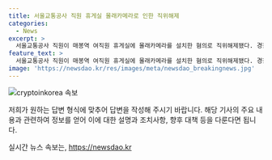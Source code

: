 ```yaml
---
title: 서울교통공사 직원 휴게실 몰래카메라로 인한 직위해제
categories:
  - News
excerpt: >
  서울교통공사 직원이 매봉역 여직원 휴게실에 몰래카메라를 설치한 혐의로 직위해제됐다. 경찰은 A씨를 성폭력 처벌 특별법 위반 혐의로 조사 중이며, 타 직원의 신고로 적발됐다. A씨는 자수하며 직위를 해제당했고, 회사는 관련 시설을 전수조사했다. YTN [카카오톡] 채널 추가해 뉴스를 제보하세요. 02-398-8585, social@ytn.co.kr (150자)
feature_text: >
  서울교통공사 직원이 매봉역 여직원 휴게실에 몰래카메라를 설치한 혐의로 직위해제됐다. 경찰은 A씨를 성폭력 처벌 특별법 위반 혐의로 조사 중이며, 타 직원의 신고로 적발됐다. A씨는 자수하며 직위를 해제당했고, 회사는 관련 시설을 전수조사했다. YTN [카카오톡] 채널 추가해 뉴스를 제보하세요. 02-398-8585, social@ytn.co.kr (150자)
image: 'https://newsdao.kr/res/images/meta/newsdao_breakingnews.jpg'
---
```


<p><img src="https://newsdao.kr/res/images/meta/newsdao_breakingnews.jpg" alt="cryptoinkorea 속보" /></p>

<p>저희가 원하는 답변 형식에 맞추어 답변을 작성해 주시기 바랍니다. 해당 기사의 주요 내용과 관련하여 정보를 얻어 이에 대한 설명과 조치사항, 향후 대책 등을 다룬다면 됩니다.</p>
실시간 뉴스 속보는, <a href="https://newsdao.kr" rel="dofollow">https://newsdao.kr</a>


